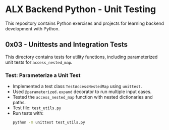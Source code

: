 # ALX Backend Python - Unit Testing

This repository contains Python exercises and projects for learning backend development with Python.

## 0x03 - Unittests and Integration Tests

This directory contains tests for utility functions, including parameterized unit tests for `access_nested_map`.

### Test: Parameterize a Unit Test

- Implemented a test class `TestAccessNestedMap` using `unittest`.
- Used `@parameterized.expand` decorator to run multiple input cases.
- Tested the `access_nested_map` function with nested dictionaries and paths.
- Test file: `test_utils.py`
- Run tests with:  
  ```bash
  python -m unittest test_utils.py
